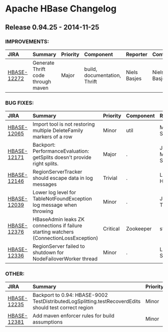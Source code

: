 
<!---
# Licensed to the Apache Software Foundation (ASF) under one
# or more contributor license agreements.  See the NOTICE file
# distributed with this work for additional information
# regarding copyright ownership.  The ASF licenses this file
# to you under the Apache License, Version 2.0 (the
# "License"); you may not use this file except in compliance
# with the License.  You may obtain a copy of the License at
#
#     http://www.apache.org/licenses/LICENSE-2.0
#
# Unless required by applicable law or agreed to in writing, software
# distributed under the License is distributed on an "AS IS" BASIS,
# WITHOUT WARRANTIES OR CONDITIONS OF ANY KIND, either express or implied.
# See the License for the specific language governing permissions and
# limitations under the License.
-->
# Apache HBase Changelog

## Release 0.94.25 - 2014-11-25



### IMPROVEMENTS:

| JIRA | Summary | Priority | Component | Reporter | Contributor |
|:---- |:---- | :--- |:---- |:---- |:---- |
| [HBASE-12272](https://issues.apache.org/jira/browse/HBASE-12272) | Generate Thrift code through maven |  Major | build, documentation, Thrift | Niels Basjes | Niels Basjes |


### BUG FIXES:

| JIRA | Summary | Priority | Component | Reporter | Contributor |
|:---- |:---- | :--- |:---- |:---- |:---- |
| [HBASE-12065](https://issues.apache.org/jira/browse/HBASE-12065) |  Import tool is not restoring multiple DeleteFamily markers of a row |  Minor | util | Maddineni Sukumar | Maddineni Sukumar |
| [HBASE-12171](https://issues.apache.org/jira/browse/HBASE-12171) | Backport: PerformanceEvaluation: getSplits doesn't provide right splits. |  Major | . | Jean-Marc Spaggiari | Jean-Marc Spaggiari |
| [HBASE-12146](https://issues.apache.org/jira/browse/HBASE-12146) | RegionServerTracker should escape data in log messages |  Trivial | . | Lars Hofhansl | stack |
| [HBASE-12039](https://issues.apache.org/jira/browse/HBASE-12039) | Lower log level for TableNotFoundException log message when throwing |  Minor | . | James Taylor | stack |
| [HBASE-12376](https://issues.apache.org/jira/browse/HBASE-12376) | HBaseAdmin leaks ZK connections if failure starting watchers (ConnectionLossException) |  Critical | Zookeeper | stack | stack |
| [HBASE-12336](https://issues.apache.org/jira/browse/HBASE-12336) | RegionServer failed to shutdown for NodeFailoverWorker thread |  Minor | . | Liu Shaohui | Liu Shaohui |


### OTHER:

| JIRA | Summary | Priority | Component | Reporter | Contributor |
|:---- |:---- | :--- |:---- |:---- |:---- |
| [HBASE-12235](https://issues.apache.org/jira/browse/HBASE-12235) | Backport to 0.94: HBASE-9002 TestDistributedLogSplitting.testRecoverdEdits should test correct region |  Minor | test | Sean Busbey | Sean Busbey |
| [HBASE-12381](https://issues.apache.org/jira/browse/HBASE-12381) | Add maven enforcer rules for build assumptions |  Minor | build | Sean Busbey | Sean Busbey |


